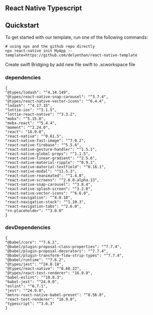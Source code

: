 ## React Native Typescript

## Quickstart

To get started with our template, run one of the following commands:
```shell
# using npx and the github repo directly
npx react-native init MyApp --template=https://github.com/delyethan/react-native-template

```

Create swift Bridging by add new file swift to .xcworkspace file


### dependencies

    {
    "@types/lodash": "^4.14.149",
    "@types/react-native-snap-carousel": "^3.7.4",
    "@types/react-native-vector-icons": "^6.4.4",
    "lodash": "^4.17.15",
    "lottie-ios": "^3.1.5",
    "lottie-react-native": "^3.3.2",
    "mobx": "^5.15.0",
    "mobx-react": "^5.4.4",
    "moment": "^2.24.0",
    "react": "16.9.0",
    "react-native": "^0.61.5",
    "react-native-fast-image": "^7.0.2",
    "react-native-firebase": "^5.5.6",
    "react-native-gesture-handler": "^1.5.1",
    "react-native-global-props": "^1.1.5",
    "react-native-linear-gradient": "^2.5.6",
    "react-native-material-ripple": "^0.9.1",
    "react-native-material-textfield": "^0.16.1",
    "react-native-modal": "^11.5.3",
    "react-native-reanimated": "^1.4.0",
    "react-native-screens": "^2.0.0-alpha.13",
    "react-native-snap-carousel": "^3.8.4",
    "react-native-splash-screen": "^3.2.0",
    "react-native-vector-icons": "^6.6.0",
    "react-navigation": "^4.0.10",
    "react-navigation-stack": "^1.10.3",
    "react-navigation-tabs": "^2.6.0",
    "rn-placeholder": "^3.0.0"
    }

### devDependencies

    {
    "@babel/core": "^7.6.2",
    "@babel/plugin-proposal-class-properties": "^7.7.4",
    "@babel/plugin-proposal-decorators": "^7.7.4",
    "@babel/plugin-transform-flow-strip-types": "^7.7.4",
    "@babel/runtime": "^7.6.2",
    "@types/jest": "^24.0.18",
    "@types/react-native": "^0.60.22",
    "@types/react-test-renderer": "16.9.0",
    "babel-eslint": "^10.0.3",
    "babel-jest": "^24.9.0",
    "eslint": "^6.7.1",
    "jest": "^24.9.0",
    "metro-react-native-babel-preset": "^0.56.0",
    "react-test-renderer": "16.9.0",
    "typescript": "^3.6.3"
    }
